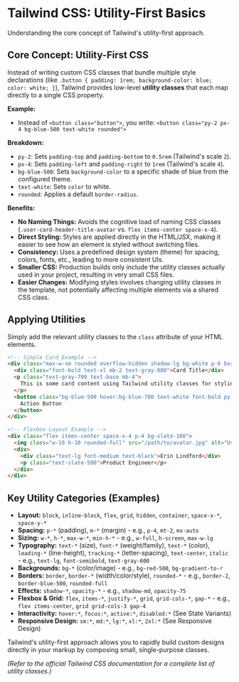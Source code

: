 # Tailwind CSS: Utility-First Basics

Understanding the core concept of Tailwind's utility-first approach.

## Core Concept: Utility-First CSS

Instead of writing custom CSS classes that bundle multiple style declarations (like `.button { padding: 1rem; background-color: blue; color: white; }`), Tailwind provides low-level **utility classes** that each map directly to a single CSS property.

**Example:**

*   Instead of `<button class="button">`, you write:
    `<button class="py-2 px-4 bg-blue-500 text-white rounded">`

**Breakdown:**

*   `py-2`: Sets `padding-top` and `padding-bottom` to `0.5rem` (Tailwind's scale `2`).
*   `px-4`: Sets `padding-left` and `padding-right` to `1rem` (Tailwind's scale `4`).
*   `bg-blue-500`: Sets `background-color` to a specific shade of blue from the configured theme.
*   `text-white`: Sets `color` to white.
*   `rounded`: Applies a default `border-radius`.

**Benefits:**

*   **No Naming Things:** Avoids the cognitive load of naming CSS classes (`.user-card-header-title-avatar` vs. `flex items-center space-x-4`).
*   **Direct Styling:** Styles are applied directly in the HTML/JSX, making it easier to see how an element is styled without switching files.
*   **Consistency:** Uses a predefined design system (theme) for spacing, colors, fonts, etc., leading to more consistent UIs.
*   **Smaller CSS:** Production builds only include the utility classes actually used in your project, resulting in very small CSS files.
*   **Easier Changes:** Modifying styles involves changing utility classes in the template, not potentially affecting multiple elements via a shared CSS class.

## Applying Utilities

Simply add the relevant utility classes to the `class` attribute of your HTML elements.

```html
<!-- Simple Card Example -->
<div class="max-w-sm rounded overflow-hidden shadow-lg bg-white p-6 border border-gray-200">
  <div class="font-bold text-xl mb-2 text-gray-800">Card Title</div>
  <p class="text-gray-700 text-base mb-4">
    This is some card content using Tailwind utility classes for styling.
  </p>
  <button class="bg-blue-500 hover:bg-blue-700 text-white font-bold py-2 px-4 rounded focus:outline-none focus:ring-2 focus:ring-blue-300">
    Action Button
  </button>
</div>

<!-- Flexbox Layout Example -->
<div class="flex items-center space-x-4 p-4 bg-slate-100">
  <img class="w-10 h-10 rounded-full" src="/path/to/avatar.jpg" alt="User Avatar">
  <div>
    <div class="text-lg font-medium text-black">Erin Lindford</div>
    <p class="text-slate-500">Product Engineer</p>
  </div>
</div>
```

## Key Utility Categories (Examples)

*   **Layout:** `block`, `inline-block`, `flex`, `grid`, `hidden`, `container`, `space-x-*`, `space-y-*`
*   **Spacing:** `p-*` (padding), `m-*` (margin) - e.g., `p-4`, `mt-2`, `mx-auto`
*   **Sizing:** `w-*`, `h-*`, `max-w-*`, `min-h-*` - e.g., `w-full`, `h-screen`, `max-w-lg`
*   **Typography:** `text-*` (size), `font-*` (weight/family), `text-*` (color), `leading-*` (line-height), `tracking-*` (letter-spacing), `text-center`, `italic` - e.g., `text-lg`, `font-semibold`, `text-gray-600`
*   **Backgrounds:** `bg-*` (color/image) - e.g., `bg-red-500`, `bg-gradient-to-r`
*   **Borders:** `border`, `border-*` (width/color/style), `rounded-*` - e.g., `border-2`, `border-blue-500`, `rounded-full`
*   **Effects:** `shadow-*`, `opacity-*` - e.g., `shadow-md`, `opacity-75`
*   **Flexbox & Grid:** `flex`, `items-*`, `justify-*`, `grid`, `grid-cols-*`, `gap-*` - e.g., `flex items-center`, `grid grid-cols-3 gap-4`
*   **Interactivity:** `hover:*`, `focus:*`, `active:*`, `disabled:*` (See State Variants)
*   **Responsive Design:** `sm:*`, `md:*`, `lg:*`, `xl:*`, `2xl:*` (See Responsive Design)

Tailwind's utility-first approach allows you to rapidly build custom designs directly in your markup by composing small, single-purpose classes.

*(Refer to the official Tailwind CSS documentation for a complete list of utility classes.)*